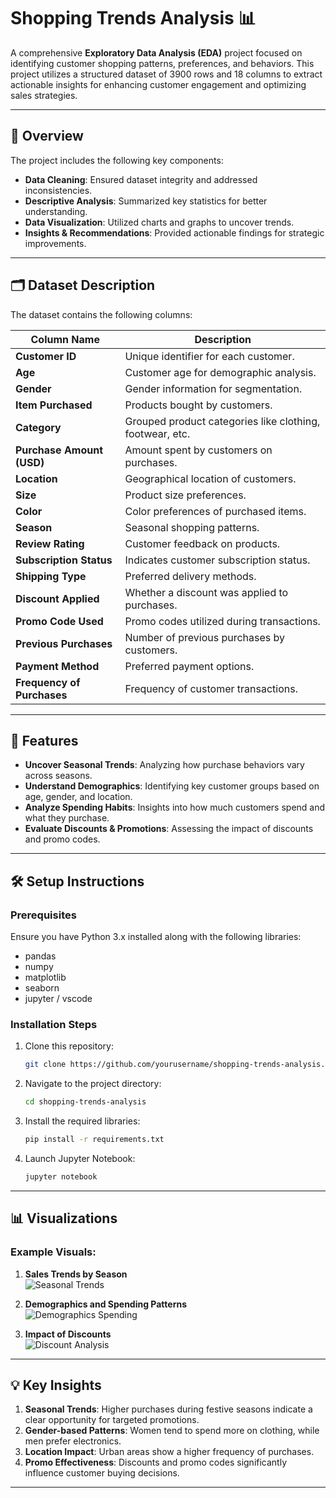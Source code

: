 # Shopping Trends Analysis 📊

A comprehensive **Exploratory Data Analysis (EDA)** project focused on identifying customer shopping patterns, preferences, and behaviors. This project utilizes a structured dataset of 3900 rows and 18 columns to extract actionable insights for enhancing customer engagement and optimizing sales strategies.

---

## 📑 Overview

The project includes the following key components:

- **Data Cleaning**: Ensured dataset integrity and addressed inconsistencies.  
- **Descriptive Analysis**: Summarized key statistics for better understanding.  
- **Data Visualization**: Utilized charts and graphs to uncover trends.  
- **Insights & Recommendations**: Provided actionable findings for strategic improvements.

---

## 🗂 Dataset Description

The dataset contains the following columns:

| Column Name            | Description                                                                 |
|-------------------------|-----------------------------------------------------------------------------|
| **Customer ID**         | Unique identifier for each customer.                                       |
| **Age**                 | Customer age for demographic analysis.                                     |
| **Gender**              | Gender information for segmentation.                                       |
| **Item Purchased**      | Products bought by customers.                                              |
| **Category**            | Grouped product categories like clothing, footwear, etc.                  |
| **Purchase Amount (USD)**| Amount spent by customers on purchases.                                   |
| **Location**            | Geographical location of customers.                                       |
| **Size**                | Product size preferences.                                                 |
| **Color**               | Color preferences of purchased items.                                     |
| **Season**              | Seasonal shopping patterns.                                               |
| **Review Rating**       | Customer feedback on products.                                            |
| **Subscription Status** | Indicates customer subscription status.                                   |
| **Shipping Type**       | Preferred delivery methods.                                               |
| **Discount Applied**    | Whether a discount was applied to purchases.                              |
| **Promo Code Used**     | Promo codes utilized during transactions.                                 |
| **Previous Purchases**  | Number of previous purchases by customers.                                |
| **Payment Method**      | Preferred payment options.                                                |
| **Frequency of Purchases** | Frequency of customer transactions.                                    |

---

## 🚀 Features

- **Uncover Seasonal Trends**: Analyzing how purchase behaviors vary across seasons.
- **Understand Demographics**: Identifying key customer groups based on age, gender, and location.
- **Analyze Spending Habits**: Insights into how much customers spend and what they purchase.
- **Evaluate Discounts & Promotions**: Assessing the impact of discounts and promo codes.

---

## 🛠️ Setup Instructions

### Prerequisites

Ensure you have Python 3.x installed along with the following libraries:

- pandas  
- numpy  
- matplotlib  
- seaborn  
- jupyter  /  vscode

### Installation Steps

1. Clone this repository:  
   ```bash
   git clone https://github.com/yourusername/shopping-trends-analysis.git
   ```

2. Navigate to the project directory:  
   ```bash
   cd shopping-trends-analysis
   ```

3. Install the required libraries:  
   ```bash
   pip install -r requirements.txt
   ```

4. Launch Jupyter Notebook:  
   ```bash
   jupyter notebook
   ```

---

## 📊 Visualizations

### Example Visuals:

1. **Sales Trends by Season**  
   ![Seasonal Trends](visualizations/seasonal_trends.png)

2. **Demographics and Spending Patterns**  
   ![Demographics Spending](visualizations/demographics_spending.png)

3. **Impact of Discounts**  
   ![Discount Analysis](visualizations/discount_analysis.png)

---

## 💡 Key Insights

1. **Seasonal Trends**: Higher purchases during festive seasons indicate a clear opportunity for targeted promotions.  
2. **Gender-based Patterns**: Women tend to spend more on clothing, while men prefer electronics.  
3. **Location Impact**: Urban areas show a higher frequency of purchases.  
4. **Promo Effectiveness**: Discounts and promo codes significantly influence customer buying decisions.  

---

